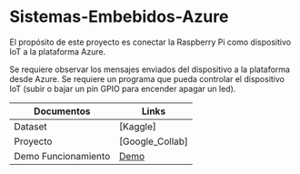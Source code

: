 # Sistemas-Embebidos-Azure
El propósito de este proyecto es conectar la Raspberry Pi como dispositivo IoT a la plataforma Azure. 

Se requiere observar los mensajes enviados del dispositivo a la plataforma desde Azure.
Se requiere un programa que pueda controlar el dispositivo IoT (subir o bajar un pin GPIO para encender apagar un led).



| Documentos     | Links |
| ------------- | ------------- |
| Dataset | [Kaggle] |
| Proyecto  | [Google_Collab] |
| Demo Funcionamiento |[Demo](https://www.youtube.com/watch?v=_PzddStOZiQ) |
